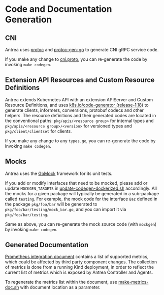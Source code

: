 # Code and Documentation Generation

## CNI

Antrea uses [protoc](https://github.com/protocolbuffers/protobuf) and [protoc-gen-go](
https://github.com/golang/protobuf) to generate CNI gRPC service code.

If you make any change to [cni.proto](https://github.com/antrea-io/antrea/blob/v1.12.1/pkg/apis/cni/v1beta1/cni.proto), you can
re-generate the code by invoking `make codegen`.

## Extension API Resources and Custom Resource Definitions

Antrea extends Kubernetes API with an extension APIServer and Custom Resource Definitions, and uses
[k8s.io/code-generator
(release-1.18)](https://github.com/kubernetes/code-generator/tree/release-1.18) to generate clients,
informers, conversions, protobuf codecs and other helpers. The resource definitions and their
generated codes are located in the conventional paths: `pkg/apis/<resource group>` for internal
types and `pkg/apis/<resource group>/<version>` for versioned types and `pkg/client/clientset` for
clients.

If you make any change to any `types.go`, you can re-generate the code by invoking `make codegen`.

## Mocks

Antrea uses the [GoMock](https://github.com/golang/mock) framework for its unit tests.

If you add or modify interfaces that need to be mocked, please add or update `MOCKGEN_TARGETS` in
[update-codegen-dockerized.sh](https://github.com/antrea-io/antrea/blob/v1.12.1/hack/update-codegen-dockerized.sh) accordingly. All the mocks for a
given package will typically be generated in a sub-package called `testing`. For example, the mock
code for the interface `Baz` defined in the package `pkg/foo/bar` will be generated to
`pkg/foo/bar/testing/mock_bar.go`, and you can import it via `pkg/foo/bar/testing`.

Same as above, you can re-generate the mock source code (with `mockgen`) by invoking `make codegen`.

## Generated Documentation

[Prometheus integration document](../prometheus-integration.md) contains a list
of supported metrics, which could be affected by third party component
changes. The collection of metrics is done from a running Kind deployment, in
order to reflect the current list of metrics which is exposed by Antrea
Controller and Agents.

To regenerate the metrics list within the document, use [make-metrics-doc.sh](https://github.com/antrea-io/antrea/blob/v1.12.1/hack/make-metrics-doc.sh)
with document location as a parameter.
